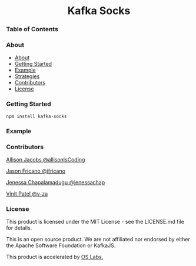 <h1 align ="center">Kafka Socks</h1>
<h3>Table of Contents</h3>
<h3>About</h3>

* [About](https://github.com/oslabs-beta/Kafkasocks/README.md/About)
* [Getting Started](https://github.com/oslabs-beta/Kafkasocks/README.md/Getting-Started])
* [Example](https://github.com/oslabs-beta/Kafkasocks/README.md/Example)
* [Strategies](https://github.com/oslabs-beta/Kafkasocks/README.md/Strategies)
* [Contributors](https://github.com/oslabs-beta/Kafkasocks/README.md/Contributors)
* [License](https://github.com/oslabs-beta/Kafkasocks/README.md/License)

<h3>Getting Started</h3>

``` npm install kafka-socks ```

<h3>Example</h3>
<h3>Contributors</h3>

[Allison Jacobs @allisonIsCoding](https://github.com/allisonIsCoding)

[Jason Fricano @jfricano](https://github.com/jfricano)

[Jenessa Chapalamadugu @jenessachap](https://github.com/jenessachap)

[Vinit Patel @v-za](https://github.com/v-za)

<h3>License</h3>

This product is licensed under the MIT License - see the LICENSE.md file for details.

This is an open source product. We are not affiliated nor endorsed by either the Apache Software Foundation or KafkaJS.

This product is accelerated by [OS Labs.](https://opensourcelabs.io/)
